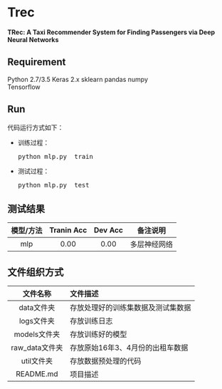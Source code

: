 # Trec
**TRec: A Taxi Recommender System for Finding Passengers via Deep Neural Networks**

## Requirement
  Python 2.7/3.5
  Keras 2.x
  sklearn
  pandas
  numpy  
  Tensorflow

## Run
代码运行方式如下：
* 训练过程：
  <pre>python mlp.py  train</pre>
* 测试过程：
  <pre>python mlp.py  test</pre>

## 测试结果

|模型/方法|Tranin Acc|Dev Acc|备注说明|
|:--:|:--:|:--:|:--:|
|mlp|0.00|0.00|多层神经网络|

## 文件组织方式
|文件名称|文件描述|
|:--:|:--|
|data文件夹|存放处理好的训练集数据及测试集数据|
|logs文件夹|存放训练日志|
|models文件夹|存放训练好的模型|
|raw_data文件夹|存放原始16年3、4月份的出租车数据|
|util文件夹|存放数据预处理的代码|
|README.md|项目描述|




